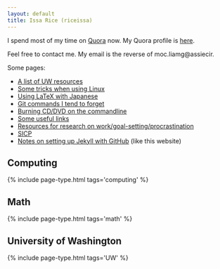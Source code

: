 ```yaml
---
layout: default
title: Issa Rice (riceissa)
---
```


I spend most of my time on [Quora](https://quora.com) now.
My Quora profile is [here](https://www.quora.com/Issa-Rice).

Feel free to contact me.
My email is the reverse of moc.liamg@assiecir.

Some pages:

- [A list of UW resources](./uw/resources.html)
- [Some tricks when using Linux](./computing/tricks.html)
- [Using LaTeX with Japanese](./computing/japanese_latex.html)
- [Git commands I tend to forget](./computing/git.html)
- [Burning CD/DVD on the commandline](./computing/wodim.html)
- [Some useful links](./links.html)
- [Resources for research on work/goal-setting/procrastination](./cogsci/work.html)
- [SICP](./learning/SICP/resources.html)
- [Notes on setting up Jekyll with GitHub](./computing/jekyll.html) (like this website)

<!-- split list -->

## Computing

{% include page-type.html tags='computing' %}

## Math

{% include page-type.html tags='math' %}

## University of Washington

{% include page-type.html tags='UW' %}
